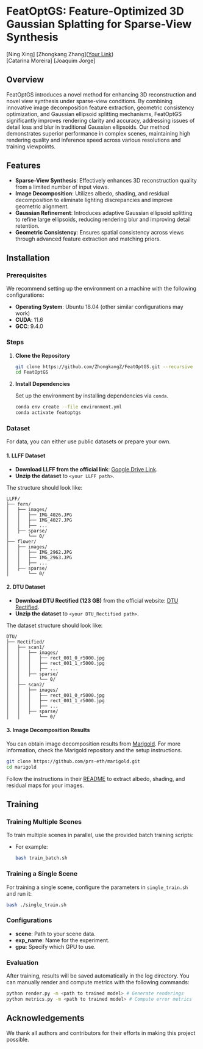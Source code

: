 # FeatOptGS: Feature-Optimized 3D Gaussian Splatting for Sparse-View Synthesis

[Ning Xing]
[Zhongkang Zhang]([Your Link](https://orcid.org/my-orcid?orcid=0009-0004-0933-3853))  
[Catarina Moreira] 
[Joaquim Jorge]

## Overview

FeatOptGS introduces a novel method for enhancing 3D reconstruction and novel view synthesis under sparse-view conditions. By combining innovative image decomposition feature extraction, geometric consistency optimization, and Gaussian ellipsoid splitting mechanisms, FeatOptGS significantly improves rendering clarity and accuracy, addressing issues of detail loss and blur in traditional Gaussian ellipsoids. Our method demonstrates superior performance in complex scenes, maintaining high rendering quality and inference speed across various resolutions and training viewpoints.

## Features

- **Sparse-View Synthesis**: Effectively enhances 3D reconstruction quality from a limited number of input views.
- **Image Decomposition**: Utilizes albedo, shading, and residual decomposition to eliminate lighting discrepancies and improve geometric alignment.
- **Gaussian Refinement**: Introduces adaptive Gaussian ellipsoid splitting to refine large ellipsoids, reducing rendering blur and improving detail retention.
- **Geometric Consistency**: Ensures spatial consistency across views through advanced feature extraction and matching priors.

## Installation

### Prerequisites

We recommend setting up the environment on a machine with the following configurations:

- **Operating System**: Ubuntu 18.04 (other similar configurations may work)
- **CUDA**: 11.6
- **GCC**: 9.4.0

### Steps

1. **Clone the Repository**

   ```bash
   git clone https://github.com/ZhongkangZ/FeatOptGS.git --recursive
   cd FeatOptGS


2. **Install Dependencies**

   Set up the environment by installing dependencies via `conda`.

   ```bash
   conda env create --file environment.yml
   conda activate featoptgs

### Dataset

For data, you can either use public datasets or prepare your own.

#### 1. **LLFF Dataset**

* **Download LLFF from the official link**: [Google Drive Link](https://drive.google.com/drive/folders/128yBriW1IG_3NJ5Rp7APSTZsJqdJdfc1).
* **Unzip the dataset** to `<your LLFF path>`.

The structure should look like:

```
LLFF/
├── fern/
│   ├── images/
│   │   ├── IMG_4026.JPG
│   │   ├── IMG_4027.JPG
│   │   ├── ...
│   ├── sparse/
│       └── 0/
├── flower/
│   ├── images/
│   │   ├── IMG_2962.JPG
│   │   ├── IMG_2963.JPG
│   │   ├── ...
│   ├── sparse/
│       └── 0/
```

#### 2. **DTU Dataset**

* **Download DTU Rectified (123 GB)** from the official website: [DTU Rectified](https://roboimagedata.compute.dtu.dk/?page_id=36/).
* **Unzip the dataset** to `<your DTU_Rectified path>`.

The dataset structure should look like:

```
DTU/
├── Rectified/
│   ├── scan1/
│   │   ├── images/
│   │   │   ├── rect_001_0_r5000.jpg
│   │   │   ├── rect_001_1_r5000.jpg
│   │   │   ├── ...
│   │   ├── sparse/
│   │       └── 0/
│   ├── scan2/
│   │   ├── images/
│   │   │   ├── rect_001_0_r5000.jpg
│   │   │   ├── rect_001_1_r5000.jpg
│   │   │   ├── ...
│   │   ├── sparse/
│   │       └── 0/
```

#### 3. **Image Decomposition Results**

You can obtain image decomposition results from [Marigold](https://github.com/prs-eth/marigold). For more information, check the Marigold repository and the setup instructions.

```bash
git clone https://github.com/prs-eth/marigold.git
cd marigold
```

Follow the instructions in their [README](https://github.com/prs-eth/marigold) to extract albedo, shading, and residual maps for your images.

## Training

### Training Multiple Scenes

To train multiple scenes in parallel, use the provided batch training scripts:

* For example:

  ```bash
  bash train_batch.sh
  ```

### Training a Single Scene

For training a single scene, configure the parameters in `single_train.sh` and run it:

```bash
bash ./single_train.sh
```

### Configurations

* **scene**: Path to your scene data.
* **exp\_name**: Name for the experiment.
* **gpu**: Specify which GPU to use.

### Evaluation

After training, results will be saved automatically in the log directory. You can manually render and compute metrics with the following commands:

```bash
python render.py -m <path to trained model> # Generate renderings
python metrics.py -m <path to trained model> # Compute error metrics
```

## Acknowledgements

We thank all authors and contributors for their efforts in making this project possible.

